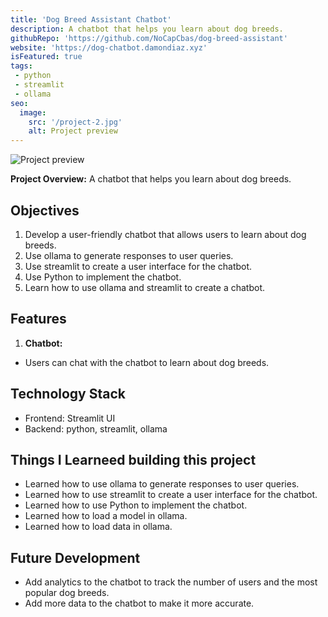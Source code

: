 ```yaml
---
title: 'Dog Breed Assistant Chatbot'
description: A chatbot that helps you learn about dog breeds.
githubRepo: 'https://github.com/NoCapCbas/dog-breed-assistant'
website: 'https://dog-chatbot.damondiaz.xyz'
isFeatured: true
tags:
 - python
 - streamlit
 - ollama
seo:
  image:
    src: '/project-2.jpg'
    alt: Project preview
---
```


![Project preview](/project-1.jpg)

**Project Overview:**
A chatbot that helps you learn about dog breeds.

## Objectives

1. Develop a user-friendly chatbot that allows users to learn about dog breeds.
2. Use ollama to generate responses to user queries.
3. Use streamlit to create a user interface for the chatbot.
4. Use Python to implement the chatbot.
5. Learn how to use ollama and streamlit to create a chatbot.

## Features

1. **Chatbot:**

- Users can chat with the chatbot to learn about dog breeds.


## Technology Stack

- Frontend: Streamlit UI
- Backend: python, streamlit, ollama

## Things I Learneed building this project

- Learned how to use ollama to generate responses to user queries.
- Learned how to use streamlit to create a user interface for the chatbot.
- Learned how to use Python to implement the chatbot.
- Learned how to load a model in ollama.
- Learned how to load data in ollama.

## Future Development

- Add analytics to the chatbot to track the number of users and the most popular dog breeds.
- Add more data to the chatbot to make it more accurate.

